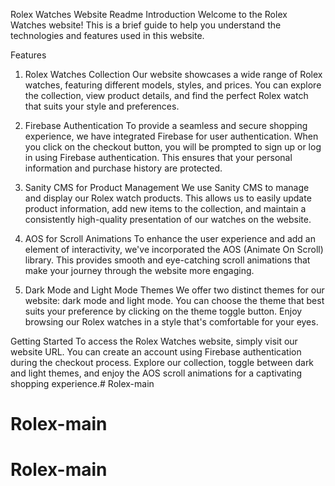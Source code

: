 Rolex Watches Website Readme
Introduction
Welcome to the Rolex Watches website! This is a brief guide to help you understand the technologies and features used in this website.

Features
1. Rolex Watches Collection
Our website showcases a wide range of Rolex watches, featuring different models, styles, and prices. You can explore the collection, view product details, and find the perfect Rolex watch that suits your style and preferences.

2. Firebase Authentication
To provide a seamless and secure shopping experience, we have integrated Firebase for user authentication. When you click on the checkout button, you will be prompted to sign up or log in using Firebase authentication. This ensures that your personal information and purchase history are protected.

3. Sanity CMS for Product Management
We use Sanity CMS to manage and display our Rolex watch products. This allows us to easily update product information, add new items to the collection, and maintain a consistently high-quality presentation of our watches on the website.

4. AOS for Scroll Animations
To enhance the user experience and add an element of interactivity, we've incorporated the AOS (Animate On Scroll) library. This provides smooth and eye-catching scroll animations that make your journey through the website more engaging.

5. Dark Mode and Light Mode Themes
We offer two distinct themes for our website: dark mode and light mode. You can choose the theme that best suits your preference by clicking on the theme toggle button. Enjoy browsing our Rolex watches in a style that's comfortable for your eyes.

Getting Started
To access the Rolex Watches website, simply visit our website URL. You can create an account using Firebase authentication during the checkout process. Explore our collection, toggle between dark and light themes, and enjoy the AOS scroll animations for a captivating shopping experience.# Rolex-main
# Rolex-main
# Rolex-main
